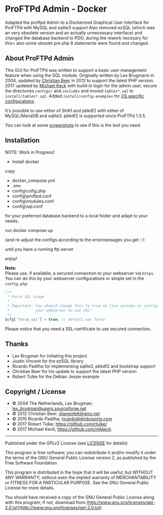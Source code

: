 # ProFTPd Admin - Docker
Adapted the proftpd Admin to a Dockerized Graphical User Interface for ProFTPd with MySQL and sqlite3 support
Also removed ezSQL (which was an very obsolete version and an actually unnecessary interface) and changed the 
database backend to PDO, during the rework necesary for this< also some obsolet pre php 8 statements were found
and changed.

## About ProFTPd Admin


This GUI for ProFTPd was written to support a basic user management feature
when using the SQL module. Originally written by Lex Brugmann in 2004, 
updated by [Christian Beer](https://github.com/ChristianBeer/ProFTPd-Admin)
in 2012 to support the latest PHP version.  
2017 updated by [Michael Keck](https://github.com/mkkeck) with build-in login for
the admin user, secure the directories _`configs/`_ and _`includes`_ and moved 
_`tables*.sql`_ to _`install/tables*.sql`_.
Added _`install/config-examples`_ for [OS specific configurations](install/config-examples).

It's possible to use either of SHA1 and pbkdf2 with either of MySQL/MariaDB 
and sqlite3. pbkdf2 is supported since ProFTPd 1.3.5.

You can look at some [screenshots](screenshots/README.md) to see if this is 
the tool you need.



## Installation

NOTE: Work in Progress!

* Install docker
  
copy 

* docker_compose.yml
* .env
* config\cofig.php
* config\proftpd.conf
* config\modules.conf
* config\sql.conf

for your preferred database backend to a local folder and adapt to your needs.

run docker compose up

(and re-adjust the configs according to the errormessages you get :-)

until you have a running ftp server

enjoy!

**Note:**  
Please use, if available, a secured connection to your webserver via `https`.
You can do this by your webserver configurations or simple set in the
_`config.php`_:
```php
/**
 * Force SSL usage
 *
 * Important: You should change this to true on live systems or configure
 *            your webserver to use SSL!
 */
$cfg['force_ssl'] = true; // default was false
```
Please notice that you need a SSL-certificate to use secured connection.






## Thanks

- Lex Brugman for initiating this project 
- Justin Vincent for the ezSQL library 
- Ricardo Padilha for implementing sqlite3, pbkdf2 and bootstrap support
- Christian Beer for his update to support the latest PHP version
- Robert Tulke for the Debian Jessie example



## Copyright / License

- © 2004 The Netherlands, Lex Brugman; lex_brugman@users.sourceforge.net
- © 2012 Christian Beer; djangofett@gmx.net
- © 2015 Ricardo Padilha; ricardo@droboports.com
- © 2017 Robert Tulke; https://github.com/rtulke/
- © 2017 Michael Keck; https://github.com/mkkeck

---------------------------------------------------------------------------

Published under the GPLv2 License (see [LICENSE](LICENSE) for details)

This program is free software; you can redistribute it and/or
modify it under the terms of the GNU General Public License
version 2, as published by the Free Software Foundation.

This program is distributed in the hope that it will be useful,
but WITHOUT ANY WARRANTY; without even the implied warranty of
MERCHANTABILITY or FITNESS FOR A PARTICULAR PURPOSE. See the 
GNU General Public License for more details.

You should have received a copy of the GNU General Public License along with
this program; if not, download from 
[http://www.gnu.org/licenses/gpl-2.0.txt](http://www.gnu.org/licenses/gpl-2.0.txt)

